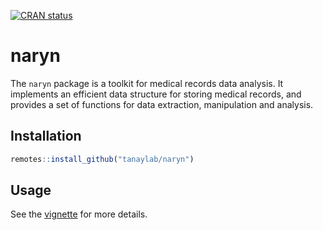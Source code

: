 <!-- badges: start -->

[![CRAN
status](https://www.r-pkg.org/badges/version/naryn)](https://CRAN.R-project.org/package=naryn)
<!-- badges: end -->

naryn
=====

The `naryn` package is a toolkit for medical records data analysis. It
implements an efficient data structure for storing medical records, and
provides a set of functions for data extraction, manipulation and
analysis.

Installation
------------

``` r
remotes::install_github("tanaylab/naryn")
```

Usage
-----

See the [vignette](https://tanaylab.github.io/naryn/articles/naryn.html)
for more details.

